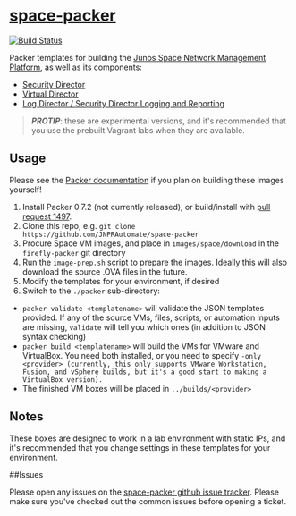 # [space-packer](http://github.com/JNPRAutomate/space-packer)
[![Build Status](https://travis-ci.org/JNPRAutomate/space-packer.svg)](https://travis-ci.org/JNPRAutomate/space-packer)

Packer templates for building the [Junos Space Network Management Platform](http://www.juniper.net/us/en/products-services/network-management/), as well as its components:
- [Security Director](http://www.juniper.net/us/en/products-services/security/security-director/index.page?)
- [Virtual Director](http://www.juniper.net/us/en/products-services/network-management/junos-space-applications/virtual-director/)
- [Log Director / Security Director Logging and Reporting](http://www.juniper.net/techpubs/en_US/junos-space13.3/information-products/topic-collections/junos-space-security-designer/security-director-logging-reporting-getting-started-guide.pdf)

> ___PROTIP___: these are experimental versions, and it's recommended that you use the prebuilt Vagrant labs when they are available.

## Usage

Please see the [Packer documentation](http://www.packer.io/docs) if you plan on building these images yourself!

 1. Install Packer 0.7.2 (not currently released), or build/install with [pull request 1497](https://github.com/mitchellh/packer/pull/1497).
 2. Clone this repo, e.g. `git clone https://github.com/JNPRAutomate/space-packer`
 3. Procure Space VM images, and place in `images/space/download` in the `firefly-packer` git directory
 4. Run the `image-prep.sh` script to prepare the images.  Ideally this will also download the source .OVA files in the future.
 4. Modify the templates for your environment, if desired
 5. Switch to the `./packer` sub-directory:
  - `packer validate <templatename>` will validate the JSON templates provided.  If any of the source VMs, files, scripts, or automation inputs are missing, `validate` will tell you which ones (in addition to JSON syntax checking)
  - `packer build <templatename>` will build the VMs for VMware and VirtualBox.  You need both installed, or you need to specify `-only <provider> (currently, this only supports VMware Workstation, Fusion, and vSphere builds, but it's a good start to making a VirtualBox version).`
  - The finished VM boxes will be placed in `../builds/<provider>`


## Notes

These boxes are designed to work in a lab environment with static IPs, and it's recommended that you change settings in these templates for your environment.

##Issues

Please open any issues on the [space-packer github issue tracker](https://github.com/JNPRAutomate/space-packer/issues).  Please make sure you've checked out the common issues before opening a ticket.